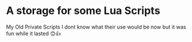 # A storage for some Lua Scripts
My Old Private Scripts I dont know what their use would be now but it was fun while it lasted 😊👍
